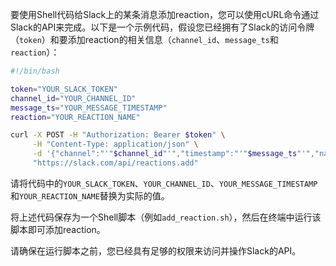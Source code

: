 要使用Shell代码给Slack上的某条消息添加reaction，您可以使用cURL命令通过Slack的API来完成。以下是一个示例代码，假设您已经拥有了Slack的访问令牌（`token`）和要添加reaction的相关信息（`channel_id`、`message_ts`和`reaction`）：

```bash
#!/bin/bash

token="YOUR_SLACK_TOKEN"
channel_id="YOUR_CHANNEL_ID"
message_ts="YOUR_MESSAGE_TIMESTAMP"
reaction="YOUR_REACTION_NAME"

curl -X POST -H "Authorization: Bearer $token" \
     -H "Content-Type: application/json" \
     -d '{"channel":"'"$channel_id"'","timestamp":"'"$message_ts"'","name":"'"$reaction"'"}' \
     "https://slack.com/api/reactions.add"
```

请将代码中的`YOUR_SLACK_TOKEN`、`YOUR_CHANNEL_ID`、`YOUR_MESSAGE_TIMESTAMP`和`YOUR_REACTION_NAME`替换为实际的值。

将上述代码保存为一个Shell脚本（例如`add_reaction.sh`），然后在终端中运行该脚本即可添加reaction。

请确保在运行脚本之前，您已经具有足够的权限来访问并操作Slack的API。
